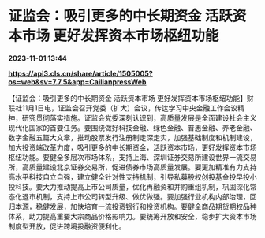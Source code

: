 # 证监会：吸引更多的中长期资金 活跃资本市场 更好发挥资本市场枢纽功能

**2023-11-01 13:44**

**https://api3.cls.cn/share/article/1505005?os=web&sv=7.7.5&app=CailianpressWeb**

【证监会：吸引更多的中长期资金 活跃资本市场 更好发挥资本市场枢纽功能】财联社11月1日电，证监会召开党委（扩大）会议，传达学习中央金融工作会议精神，研究贯彻落实措施。证监会党委深刻认识到，高质量发展是全面建设社会主义现代化国家的首要任务。要围绕做好科技金融、绿色金融、普惠金融、养老金融、数字金融五篇大文章，推动股票发行注册制走深走实，加强基础制度和机制建设，加大投资端改革力度，吸引更多的中长期资金，活跃资本市场，更好发挥资本市场枢纽功能。要健全多层次市场体系，支持上海、深圳证券交易所建设世界一流交易所，高质量建设北京证券交易所，促进债券市场高质量发展。要更加精准有力支持高水平科技自立自强，建立健全针对性支持机制，引导私募股权创投基金投早投小投科技。要大力推动提高上市公司质量，优化再融资和并购重组机制，巩固深化常态化退市机制，支持上市公司转型升级、做优做强。要加强行业机构内部治理，回归本源，稳健发展，加快培育一流投资银行和投资机构。要健全商品期货期权品种体系，助力提高重要大宗商品价格影响力。要统筹开放和安全，稳步扩大资本市场制度型开放，促进跨境投融资便利化。